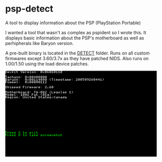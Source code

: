# psp-detect
A tool to display information about the PSP (PlayStation Portable)

I wanted a tool that wasn't as complex as pspident so I wrote this. It displays basic information about the PSP's motherboard as well as perhipherals like Baryon version.

A pre-built binary is located in the [DETECT](DETECT) folder. Runs on all custom firmwares except 3.60/3.7x as they have patched NIDS. Also runs on 1.00/1.50 using the load device patches.

![sample](sample.png)
